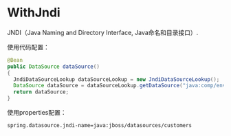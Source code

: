 # WithJndi

JNDI（Java Naming and Directory Interface, Java命名和目录接口）.

使用代码配置：

```java
@Bean
public DataSource dataSource() 
{
  JndiDataSourceLookup dataSourceLookup = new JndiDataSourceLookup();
  DataSource dataSource = dataSourceLookup.getDataSource("java:comp/env/jdbc/YourDS");
  return dataSource;
}
```

使用properties配置：

```text
spring.datasource.jndi-name=java:jboss/datasources/customers
```

